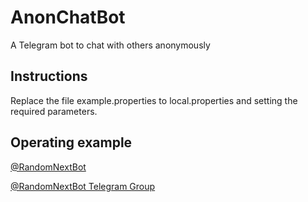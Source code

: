# AnonChatBot

A Telegram bot to chat with others anonymously

## Instructions

Replace the file example.properties to local.properties and setting the required parameters.

## Operating example

[@RandomNextBot](http://t.me/RandomNextBot)

[@RandomNextBot Telegram Group](https://t.me/RandomNextChat)


